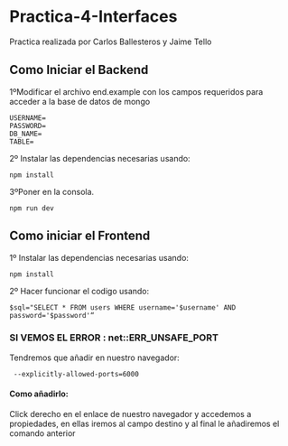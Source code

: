# Practica-4-Interfaces

Practica realizada por Carlos Ballesteros y Jaime Tello

## Como Iniciar el Backend

1ºModificar el archivo end.example con los campos requeridos para acceder a la base de datos de mongo

```
USERNAME=
PASSWORD=
DB_NAME=
TABLE=
```
2º Instalar las dependencias necesarias usando:
 
 ```
npm install
```

3ºPoner en la consola.
```
npm run dev
```
## Como iniciar el Frontend

 1º Instalar las dependencias necesarias usando:
 
 ```
npm install
```

2º Hacer funcionar el codigo usando:
 
 ```
$sql="SELECT * FROM users WHERE username='$username' AND password='$password'“
```
### SI VEMOS EL ERROR : net::ERR_UNSAFE_PORT
 Tendremos que añadir en nuestro navegador:

  ```
   --explicitly-allowed-ports=6000
```
#### Como añadirlo:
 Click derecho en el enlace de nuestro navegador y accedemos a propiedades, en ellas iremos al campo destino y al final le añadiremos el comando anterior

 
